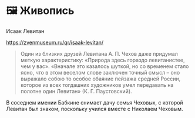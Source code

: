 
# 🖼️ Живопись




Исаак Левитан

https://zvenmuseum.ru/qr/isaak-levitan/


> Один из близких друзей Левитана А. П. Чехов даже придумал меткую характеристику: «Природа здесь гораздо левитанистее, чем у вас». «Вначале это казалось шуткой, но со временем стало ясно, что в этом веселом слове заключен точный смысл – оно выражало собою то особое обаяние пейзажа средней России, которое из всех тогдашних художников умел передавать на полотне один Левитан» (К. Г. Паустовский).


В соседнем имении Бабкине снимает дачу семья Чеховых, с которой Левитан был знаком, поскольку учился вместе с Николаем Чеховым. 
